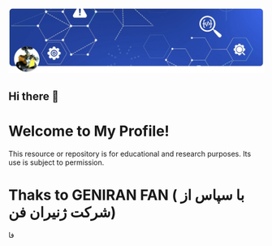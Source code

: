 ![My Profile Image](https://raw.githubusercontent.com/RomiranE-bike/RomiranE-bike/main/profile.jpg)
## Hi there 👋
# Welcome to My Profile!
This resource or repository is for educational and research purposes. Its use is subject to permission.
# 
# Thaks to GENIRAN FAN ( با سپاس از شرکت ژنیران فن)
فا
<!--
**RomiranE-bike/RomiranE-bike** is a ✨ _special_ ✨ repository because its `README.md` (this file) appears on your GitHub profile.

Here are some ideas to get you started:

- 🔭 I’m currently working on ...
- 🌱 I’m currently learning ...
- 👯 I’m looking to collaborate on ...
- 🤔 I’m looking for help with ...
- 💬 Ask me about ...
- 📫 How to reach me: ...
- 😄 Pronouns: ...
- ⚡ Fun fact: ...
-->
